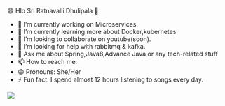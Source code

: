 😄 Hlo Sri Ratnavalli Dhulipala 👋
 - 🔭 I’m currently working on Microservices.
 -  🌱 I’m currently learning more about Docker,kubernetes 
 -  👯 I’m looking to collaborate on youtube(soon).
 -  🤔 I’m looking for help with rabbitmq & kafka. 
 - 💬 Ask me about Spring,Java8,Advance Java or any tech-related stuff
 -  📫 How to reach me: 
 -  😄 Pronouns: She/Her  
 -  ⚡ Fun fact: I spend almost 12 hours listening to songs every day.


 <img src="https://github-readme-stats.vercel.app/api?username=dsrvalli&&show_icons=true&title_color=ffffff&icon_color=bb2acf&text_color=daf7dc&bg_color=151515"> 






